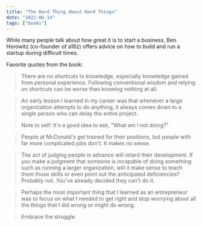 ```yaml
---
title: "The Hard Thing About Hard Things"
date: "2022-06-14"
tags: ["books"]
---
```


While many people talk about how great it is to start a business, Ben Horowitz (co-founder of a16z) offers advice on how to build and run a startup during difficult times.

Favorite quotes from the book:

> There are no shortcuts to knowledge, especially knowledge gained from personal experience. Following conventional wisdom and relying on shortcuts can be worse than knowing nothing at all.

> An early lesson I learned in my career was that whenever a large organization attempts to do anything, it always comes down to a single person who can delay the entire project.

> Note to self: It's a good idea to ask, "What am I not doing?"

> People at McDonald's get trained for their positions, but people with far more complicated jobs don't. It makes no sense.

> The act of judging people in advance will retard their development. If you make a judgment that someone is incapable of doing something such as running a larger organization, will it make sense to teach them those skills or even point out the anticipated deficiencies? Probably not. You've already decided they can't do it.

> Perhaps the most important thing that I learned as an entrepreneur was to focus on what I needed to get right and stop worrying about all the things that I did wrong or might do wrong.

> Embrace the struggle.
